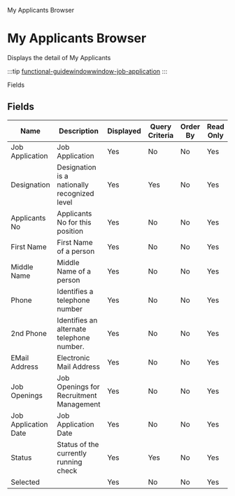 
My Applicants Browser
# My Applicants Browser


Displays the detail of My Applicants

:::tip
[functional-guidewindowwindow-job-application](functional-guidewindowwindow-job-application.md)
:::

Fields
## Fields




Name                 | Description                                  | Displayed | Query Criteria | Order By | Read Only | Mandatory
-------------------- | -------------------------------------------- | --------- | -------------- | -------- | --------- | ---------
Job Application      | Job Application                              | Yes       | No             | No       | Yes       | No       
Designation          | Designation is a nationally recognized level | Yes       | Yes            | No       | Yes       | No       
Applicants No        | Applicants No for this position              | Yes       | No             | No       | Yes       | No       
First Name           | First Name of a person                       | Yes       | No             | No       | Yes       | No       
Middle Name          | Middle Name of a person                      | Yes       | No             | No       | Yes       | No       
Phone                | Identifies a telephone number                | Yes       | No             | No       | Yes       | No       
2nd Phone            | Identifies an alternate telephone number.    | Yes       | No             | No       | Yes       | No       
EMail Address        | Electronic Mail Address                      | Yes       | No             | No       | Yes       | No       
Job Openings         | Job Openings for Recruitment Management      | Yes       | No             | No       | Yes       | No       
Job Application Date | Job Application Date                         | Yes       | No             | No       | Yes       | No       
Status               | Status of the currently running check        | Yes       | Yes            | No       | Yes       | No       
Selected             |                                              | Yes       | No             | No       | Yes       | No       

